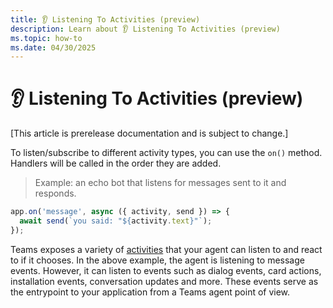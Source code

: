 ```yaml
---
title: 👂 Listening To Activities (preview)
description: Learn about 👂 Listening To Activities (preview)
ms.topic: how-to
ms.date: 04/30/2025
---
```


# 👂 Listening To Activities (preview)

[This article is prerelease documentation and is subject to change.]

To listen/subscribe to different activity types, you can use the `on()` method.
Handlers will be called in the order they are added.

> Example: an echo bot that listens for messages sent to it and responds.

```typescript
app.on('message', async ({ activity, send }) => {
  await send(`you said: "${activity.text}"`);
});
```

Teams exposes a variety of [activities](../activity/) that your agent can listen to and react to if it chooses. In the above example, the agent is listening to message events. However, it can listen to events such as dialog events, card actions, installation events, conversation updates and more. These events serve as the entrypoint to your application from a Teams agent point of view.